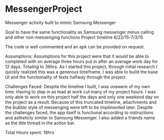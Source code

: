 # MessengerProject

Messenger activity built to mimic Samsung Messenger

Goal to have the same functionality as Samsung messenger minus calling and other non-messenging functions
Project timeline 6/22/15-7/3/15

The code is well commented and an apk can be provided on request.

Assumptions:
Assumptions for this project were that it would be able to completed with on average three hours put in after an average work day for 12 days.
Totaling to 36hrs. As I started this project, through initial research I quickly realized this was a generous timeframe.
I was able to build the base UI and the functionality of texts halfway through the project.

Challenges Faced:
Despite the timeline I built, I was unawere of my own time. Having to step in as lead at work cut many of my project hours.
I was only able to work on this project half the days and only one weekend day on the project as a result.
Because of this truncated timeline, attachments and the bubble style of messenging were left to be implimented later. 
Despite the challenges faced, the app itself is functional according to instructions and astheticly similar to Samsung Messenger.
I also added a friends name as the title thread in the action bar.

Total Hours spent: 18hrs
